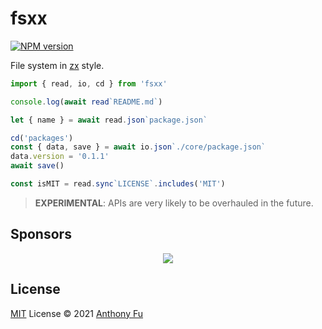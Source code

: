 # fsxx

[![NPM version](https://img.shields.io/npm/v/fsxx?color=a1b858&label=)](https://www.npmjs.com/package/fsxx)

File system in [zx](https://github.com/google/zx) style.

```ts
import { read, io, cd } from 'fsxx'

console.log(await read`README.md`)

let { name } = await read.json`package.json`

cd('packages')
const { data, save } = await io.json`./core/package.json`
data.version = '0.1.1'
await save()

const isMIT = read.sync`LICENSE`.includes('MIT')
```

> **EXPERIMENTAL**: APIs are very likely to be overhauled in the future.

## Sponsors

<p align="center">
  <a href="https://cdn.jsdelivr.net/gh/antfu/static/sponsors.svg">
    <img src='https://cdn.jsdelivr.net/gh/antfu/static/sponsors.svg'/>
  </a>
</p>

## License

[MIT](./LICENSE) License © 2021 [Anthony Fu](https://github.com/antfu)
